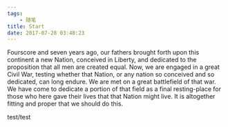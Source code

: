 ```yaml
---
tags:
    - 随笔
title: Start
date: 2017-07-28 03:48:23
---
```

Fourscore and seven years ago, our fathers brought forth upon this continent a new Nation, conceived in Liberty, and dedicated to the proposition that all men are created equal. Now, we are engaged in a great Civil War, testing whether that Nation, or any nation so conceived and so dedicated, can long endure. We are met on a great battlefield of that war. We have come to dedicate a portion of that field as a final resting-place for those who here gave their lives that that Nation might live. It is altogether fitting and proper that we should do this.

test/test
